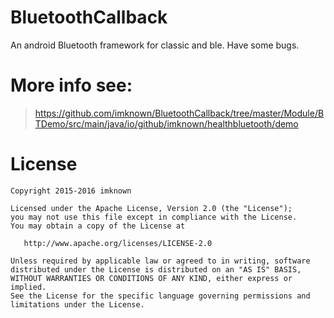 # BluetoothCallback
An android Bluetooth framework for classic and ble. Have some bugs.

# More info see:
> https://github.com/imknown/BluetoothCallback/tree/master/Module/BTDemo/src/main/java/io/github/imknown/healthbluetooth/demo  

# License
    Copyright 2015-2016 imknown
    
    Licensed under the Apache License, Version 2.0 (the "License");
    you may not use this file except in compliance with the License.
    You may obtain a copy of the License at
    
       http://www.apache.org/licenses/LICENSE-2.0
    
    Unless required by applicable law or agreed to in writing, software
    distributed under the License is distributed on an "AS IS" BASIS,
    WITHOUT WARRANTIES OR CONDITIONS OF ANY KIND, either express or implied.
    See the License for the specific language governing permissions and
    limitations under the License.
